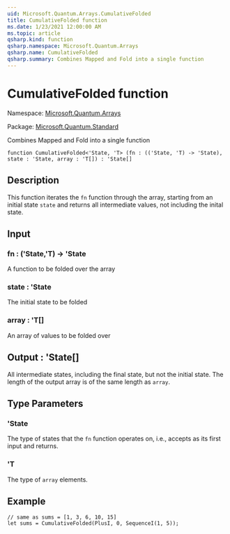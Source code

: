 ```yaml
---
uid: Microsoft.Quantum.Arrays.CumulativeFolded
title: CumulativeFolded function
ms.date: 1/23/2021 12:00:00 AM
ms.topic: article
qsharp.kind: function
qsharp.namespace: Microsoft.Quantum.Arrays
qsharp.name: CumulativeFolded
qsharp.summary: Combines Mapped and Fold into a single function
---
```


# CumulativeFolded function

Namespace: [Microsoft.Quantum.Arrays](xref:Microsoft.Quantum.Arrays)

Package: [Microsoft.Quantum.Standard](https://nuget.org/packages/Microsoft.Quantum.Standard)


Combines Mapped and Fold into a single function

```qsharp
function CumulativeFolded<'State, 'T> (fn : (('State, 'T) -> 'State), state : 'State, array : 'T[]) : 'State[]
```


## Description

This function iterates the `fn` function through the array, starting from
an initial state `state` and returns all intermediate values, not including
the inital state.

## Input

### fn : ('State,'T) -> 'State

A function to be folded over the array


### state : 'State

The initial state to be folded


### array : 'T[]

An array of values to be folded over



## Output : 'State[]

All intermediate states, including the final state, but not the initial state.
The length of the output array is of the same length as `array`.

## Type Parameters

### 'State

The type of states that the `fn` function operates on, i.e., accepts as its first
input and returns.
### 'T

The type of `array` elements.

## Example

```qsharp
// same as sums = [1, 3, 6, 10, 15]
let sums = CumulativeFolded(PlusI, 0, SequenceI(1, 5));
```